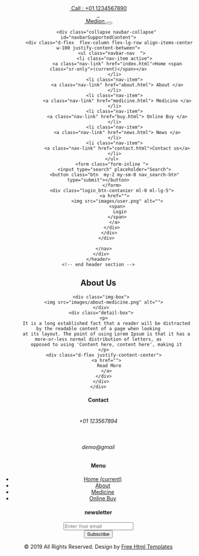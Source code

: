 <!DOCTYPE html>
<html>

<head>
  <!-- Basic -->
  <meta charset="utf-8" />
  <meta http-equiv="X-UA-Compatible" content="IE=edge" />
  <!-- Mobile Metas -->
  <meta name="viewport" content="width=device-width, initial-scale=1, shrink-to-fit=no" />
  <!-- Site Metas -->
  <meta name="keywords" content="" />
  <meta name="description" content="" />
  <meta name="author" content="" />

  <title>Medion</title>

  <!-- slider stylesheet -->
  <link rel="stylesheet" type="text/css"
    href="https://cdnjs.cloudflare.com/ajax/libs/OwlCarousel2/2.1.3/assets/owl.carousel.min.css" />

  <!-- font awesome style -->
  <link rel="stylesheet" href="https://cdnjs.cloudflare.com/ajax/libs/font-awesome/4.7.0/css/font-awesome.min.css">


  <!-- bootstrap core css -->
  <link rel="stylesheet" type="text/css" href="css/bootstrap.css" />

  <!-- fonts style -->
  <link href="https://fonts.googleapis.com/css?family=Poppins:400,600,700|Roboto:400,700&display=swap" rel="stylesheet">

  <!-- Custom styles for this template -->
  <link href="css/style.css" rel="stylesheet" />
  <!-- responsive style -->
  <link href="css/responsive.css" rel="stylesheet" />
</head>

<body class="sub_page">
  <div class="hero_area">
    <!-- header section strats -->
    <header class="header_section">
      <div class="container">
        <div class="top_contact-container">
          <div class="tel_container">
            <a href="">
              <img src="images/telephone-symbol-button.png" alt=""> Call : +01 1234567890
            </a>
          </div>
          <div class="social-container">
            <a href="">
              <img src="images/fb.png" alt="" class="s-1">
            </a>
            <a href="">
              <img src="images/twitter.png" alt="" class="s-2">
            </a>
            <a href="">
              <img src="images/instagram.png" alt="" class="s-3">
            </a>
          </div>
        </div>
      </div>
      <div class="container-fluid">
        <nav class="navbar navbar-expand-lg custom_nav-container pt-3">
          <a class="navbar-brand" href="index.html">
            <img src="images/logo.png" alt="">
            <span>
              Medion
            </span>
          </a>
          <button class="navbar-toggler" type="button" data-toggle="collapse" data-target="#navbarSupportedContent"
            aria-controls="navbarSupportedContent" aria-expanded="false" aria-label="Toggle navigation">
            <span class="navbar-toggler-icon"></span>
          </button>

          <div class="collapse navbar-collapse" id="navbarSupportedContent">
            <div class="d-flex  flex-column flex-lg-row align-items-center w-100 justify-content-between">
              <ul class="navbar-nav  ">
                <li class="nav-item active">
                  <a class="nav-link" href="index.html">Home <span class="sr-only">(current)</span></a>
                </li>
                <li class="nav-item">
                  <a class="nav-link" href="about.html"> About </a>
                </li>
                <li class="nav-item">
                  <a class="nav-link" href="medicine.html"> Medicine </a>
                </li>
                <li class="nav-item">
                  <a class="nav-link" href="buy.html"> Online Buy </a>
                </li>
                <li class="nav-item">
                  <a class="nav-link" href="news.html"> News </a>
                </li>
                <li class="nav-item">
                  <a class="nav-link" href="contact.html">Contact us</a>
                </li>
              </ul>
              <form class="form-inline ">
                <input type="search" placeholder="Search">
                <button class="btn  my-2 my-sm-0 nav_search-btn" type="submit"></button>
              </form>
              <div class="login_btn-contanier ml-0 ml-lg-5">
                <a href="">
                  <img src="images/user.png" alt="">
                  <span>
                    Login
                  </span>
                </a>
              </div>
            </div>
          </div>

        </nav>
      </div>
    </header>
    <!-- end header section -->
  </div>


  <!-- about section -->
  <section class="about_section layout_padding">
    <div class="container">
      <div class="custom_heading-container ">
        <h2>
          About Us
        </h2>
      </div>

      <div class="img-box">
        <img src="images/about-medicine.png" alt="">
      </div>
      <div class="detail-box">
        <p>
          It is a long established fact that a reader will be distracted by the readable content of a page when looking
          at its layout. The point of using Lorem Ipsum is that it has a more-or-less normal distribution of letters, as
          opposed to using 'Content here, content here', making it
        </p>
        <div class="d-flex justify-content-center">
          <a href="">
            Read More
          </a>
        </div>
      </div>
    </div>
  </section>



  <!-- info section -->
  <section class="info_section layout_padding2">
    <div class="container">
      <div class="row">
        <div class="col-md-3">
          <div class="info_contact">
            <h4>
              Contact
            </h4>
            <div class="box">
              <div class="img-box">
                <img src="images/telephone-symbol-button.png" alt="">
              </div>
              <div class="detail-box">
                <h6>
                  +01 123567894
                </h6>
              </div>
            </div>
            <div class="box">
              <div class="img-box">
                <img src="images/email.png" alt="">
              </div>
              <div class="detail-box">
                <h6>
                  demo@gmail
                </h6>
              </div>
            </div>
          </div>
        </div>
        <div class="col-md-3">
          <div class="info_menu">
            <h4>
              Menu
            </h4>
            <ul class="navbar-nav  ">
              <li class="nav-item active">
                <a class="nav-link" href="index.html">Home <span class="sr-only">(current)</span></a>
              </li>
              <li class="nav-item">
                <a class="nav-link" href="about.html"> About </a>
              </li>
              <li class="nav-item">
                <a class="nav-link" href="medicine.html"> Medicine </a>
              </li>
              <li class="nav-item">
                <a class="nav-link" href="buy.html"> Online Buy </a>
              </li>
            </ul>
          </div>
        </div>
        <div class="col-md-6">
          <div class="info_news">
            <h4>
              newsletter
            </h4>
            <form action="">
              <input type="text" placeholder="Enter Your email">
              <div class="d-flex justify-content-center justify-content-md-end mt-3">
                <button>
                  Subscribe
                </button>
              </div>
            </form>
          </div>
        </div>
      </div>
    </div>
  </section>


  <!-- end info section -->

  <!-- footer section -->
  <section class="container-fluid footer_section">
    <p>
      &copy; 2019 All Rights Reserved. Design by
      <a href="https://html.design/">Free Html Templates</a>
    </p>
  </section>
  <!-- footer section -->

  <script type="text/javascript" src="js/jquery-3.4.1.min.js"></script>
  <script type="text/javascript" src="js/bootstrap.js"></script>
  <script type="text/javascript" src="https://cdnjs.cloudflare.com/ajax/libs/OwlCarousel2/2.2.1/owl.carousel.min.js">
  </script>
  <script type="text/javascript">
    $(".owl-carousel").owlCarousel({
      loop: true,
      margin: 10,
      nav: true,
      navText: [],
      autoplay: true,
      responsive: {
        0: {
          items: 1
        },
        600: {
          items: 2
        },
        1000: {
          items: 4
        }
      }
    });
  </script>
  <script type="text/javascript">
    $(".owl-2").owlCarousel({
      loop: true,
      margin: 10,
      nav: true,
      navText: [],
      autoplay: true,

      responsive: {
        0: {
          items: 1
        },
        600: {
          items: 2
        },
        1000: {
          items: 4
        }
      }
    });
  </script>
</body>

</html>
